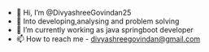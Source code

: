 - 👋 Hi, I’m @DivyashreeGovindan25
- 👀 Into developing,analysing and problem solving
- 🌱 I’m currently working as java springboot developer
- 📫 How to reach me - divyashreegovindan@gmail.com

<!---
DivyashreeGovindan25/DivyashreeGovindan25 is a ✨ special ✨ repository because its `README.md` (this file) appears on your GitHub profile.
You can click the Preview link to take a look at your changes.
--->
